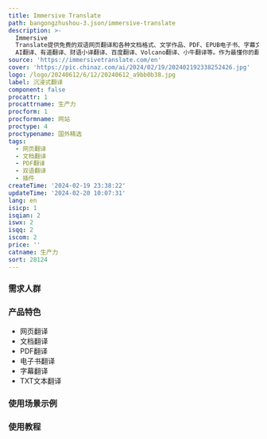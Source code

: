```yaml
---
title: Immersive Translate
path: bangongzhushou-3.json/immersive-translate
description: >-
  Immersive
  Translate提供免费的双语网页翻译和各种文档格式、文学作品、PDF、EPUB电子书、字幕文件和TXT文本的翻译服务。它支持多种语言的互译，包括中文、英文、日文、韩文、法文、德文、俄文、西班牙文、葡萄牙文、越南文、印尼文、意大利文、荷兰文、泰文等。它提供多个翻译接口选项：DeepL翻译、Google翻译、Open
  AI翻译、有道翻译、财语小译翻译、百度翻译、Volcano翻译、小牛翻译等。作为最懂你的翻译工具，为您提供最流畅的翻译体验。
source: 'https://immersivetranslate.com/en'
cover: 'https://pic.chinaz.com/ai/2024/02/19/202402192338252426.jpg'
logo: /logo/20240612/6/12/20240612_a9bb0b38.jpg
label: 沉浸式翻译
component: false
procattr: 1
procattrname: 生产力
procform: 1
procformname: 网站
proctype: 4
proctypename: 国外精选
tags:
  - 网页翻译
  - 文档翻译
  - PDF翻译
  - 双语翻译
  - 插件
createTime: '2024-02-19 23:38:22'
updateTime: '2024-02-20 10:07:31'
lang: en
isicp: 1
isqian: 2
iswx: 2
isqq: 2
iscom: 2
price: ''
catname: 生产力
sort: 28124
---
```




### 需求人群


### 产品特色
- 网页翻译
- 文档翻译
- PDF翻译
- 电子书翻译
- 字幕翻译
- TXT文本翻译

### 使用场景示例


### 使用教程


  

